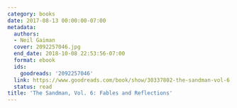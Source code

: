 ```yaml
---
category: books
date: 2017-08-13 00:00:00-07:00
metadata:
  authors:
  - Neil Gaiman
  cover: 2092257046.jpg
  end_date: 2018-10-08 22:53:56-07:00
  format: ebook
  ids:
    goodreads: '2092257046'
  link: https://www.goodreads.com/book/show/30337802-the-sandman-vol-6
  status: read
title: 'The Sandman, Vol. 6: Fables and Reflections'
---
```

